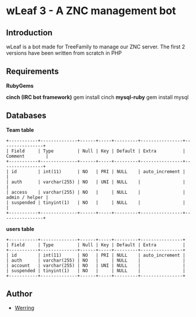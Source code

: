 wLeaf 3 - A ZNC management bot
===============================

Introduction
------------
wLeaf is a bot made for TreeFamily to manage our ZNC server.
The first 2 versions have been written from scratch in PHP

Requirements
------------
**RubyGems**

**cinch (IRC bot framework)**
	gem install cinch
**mysql-ruby**
	gem install mysql
	
Databases
---------
**Team table**

	+-----------+--------------+------+-----+---------+----------------+----------------+
	| Field     | Type         | Null | Key | Default | Extra          | Comment        |
	+-----------+--------------+------+-----+---------+----------------+----------------+
	| id        | int(11)      | NO   | PRI | NULL    | auto_increment |                |
	| auth      | varchar(255) | NO   | UNI | NULL    |                |                |
	| access    | varchar(255) | NO   |     | NULL    |                | admin / helper |
	| suspended | tinyint(1)   | NO   |     | NULL    |                |                |
	+-----------+--------------+------+-----+---------+----------------+----------------+

**users table**

	+-----------+--------------+------+-----+---------+----------------+
	| Field     | Type         | Null | Key | Default | Extra          |
	+-----------+--------------+------+-----+---------+----------------+
	| id        | int(11)      | NO   | PRI | NULL    | auto_increment |
	| auth      | varchar(255) | NO   |     | NULL    |                |
	| account   | varchar(255) | NO   | UNI | NULL    |                |
	| suspended | tinyint(1)   | NO   |     | NULL    |                |
	+-----------+--------------+------+-----+---------+----------------+
	


Author
------

* [Werring](mailto:werring<at>treefamily<dot>com)
